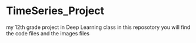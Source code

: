 # TimeSeries_Project
my 12th grade project in Deep Learning class
in this reposotory you will find the code files and the images files
